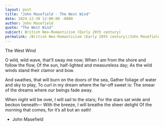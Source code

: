 ```yaml
---
layout: post
title: "John Masefield - The West Wind"
date: 2024-12-30 12:00:00 -0000
author: John Masefield
quote: "The West Wind"
subject: British Neo-Romanticism (Early 20th century)
permalink: /British Neo-Romanticism (Early 20th century)/John Masefield/John Masefield - The West Wind
---
```


The West Wind

O wild, wild wave, that’ll sway me now;
When I am from the shore and follow the flow, 
Of the sun, half-lighted and measureless day;
As the wild winds stand their clamor and bow.

And swathes, that will burn on the doors of the sea,
Gather foliage of water and sky to play,
To curl in my dream where the far-off sweet is:
The smear of the dreams where our beings fade away.

When night will be over, I will sail to the stars;
For the stars sat wide and beckon beneath—
With the breeze, I will breathe the sheer delight
Of the morning that comes, for it’s all but an oath!

- John Masefield
